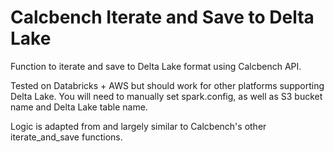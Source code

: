 # Calcbench Iterate and Save to Delta Lake
Function to iterate and save to Delta Lake format using Calcbench API.

Tested on Databricks + AWS but should work for other platforms supporting Delta Lake. You will need to manually set spark.config, as well as S3 bucket name and Delta Lake table name.

Logic is adapted from and largely similar to Calcbench's other iterate_and_save functions.